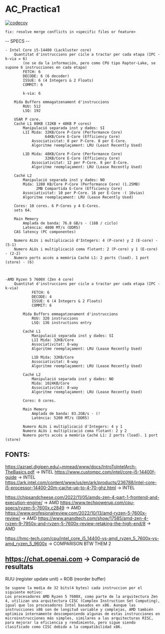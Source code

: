 # AC_Practica1
[![codecov](https://codecov.io/gh/omiralles03/AC_Practica1/branch/main/graph/badge.svg)](https://codecov.io/gh/omiralles03/AC_Practica1)
  ```plaintext
  fix: resolve merge conflicts in <specific files or feature>
  ```
-- SPECS --

    - Intel Core i5-14400 (Lackluster core)
        Quantitat d'instruccions per cicle a tractar per cada etapa (IPC - k-via = 6)            
            (no se da la información, pero como CPU tipo Raptor-Lake, se supone 6 instrucciones en cada etapa)
            FETCH: 6
            DECODE: 6 (6 decoder)
            ISSUE: 6 (4 Integers & 2 Floats)
            COMMIT: 6

            k-via: 6

        Mida Buffers emmagatzenament d'instruccions
            RUU: 512
            LSQ: 192

        USAR P core.
        Caché L1 80KB (32KB + 48KB P cores)
            Manipulació separada inst y dades: SI
            L1I Mida: 32KB/Core P-Core (Performance Core)
                      64KB/Core E-Core (Efficiency Core)    
                Associativitat: 8 per P-Core. 8 per E-Core.
                Algoritme reemplaçament: LRU (Least Recently Used)
            
            L1D Mida: 48KB/Core P-Core (Performance Core)
                      32KB/Core E-Core (Efficiency Core)    
                Associativitat: 12 per P-Core. 8 per E-Core.
                Algoritme reemplaçament: LRU (Lease Recently Used)

        Caché L2
            Manipulació separada inst y dades: NO
            Mida: 1280 KB/Core P-Core (Performance Core) (1.25MB)
                  2MB Compartida E-Core (Efficiency Core)
            Associativitat: 10 per P-Core. 16 per E-Core -( 16vias)
            Algoritme reemplaçament: LRU (Lease Recently Used)
        
        Cores: 10 cores. 6 P-Cores y 4 E-Cores.
        sets 64.

        Main Memory
            Amplada de banda: 76.8 GB/s - (16B / ciclo)
            Latència: 4800 MT/s (DDR5)
        CAS latency (PC componentes)

        Numero ALUs i multiplicació d'Integers: 4 (P-core) y 2 (E-core) - (5-1)
        Numero ALUs i multiplicació coma flotant: 2 (P-core) y 1 (E-core) - (2-2)
        Numero ports accés a memòria Caché L1: 2 ports (load). 1 port (store) - (6)
        


    -AMD Ryzen 5 7600X (Zen 4 core)
        Quantitat d'instruccions per cicle a tractar per cada etapa (IPC - k-via)
                FETCH: 6
                DECODE: 4
                ISSUE: 6 (4 Integers & 2 Floats)
                COMMIT: 6 

            Mida Buffers emmagatzenament d'instruccions
                RUU: 320 instruccions
                LSQ: 136 instructions entry
            
            Caché L1
                Manipulació separada inst y dades: SI
                L1I Mida: 32KB/Core
                Associativitat: 8-way
                Algoritme reemplaçament: LRU (Lease Recently Used)
            
                L1D Mida: 32KB/Core
                Associativitat: 8-way
                Algoritme reemplaçament: LRU (Lease Recently Used)

            Caché L2
                Manipulació separada inst y dades: NO
                Mida: 1024KB/Core
                Associativitat: 8-way
                Algoritme reemplaçament: LRU (Lease Recently Used)
           
            Cores: 6 cores.

            Main Memory
                Amplada de banda: 83.2GB/s - (!
                Latència: 5200 MT/s (DDR5)

            Numero ALUs i multiplicació d'Integers: 4 y 1
            Numero ALUs i multiplicació coma flotant: 2 y 2
            Numero ports accés a memòria Caché L1: 2 ports (load). 1 port (store)

FONTS:
------------------------------------------------------------------------------------------------------------------------------------
https://azrael.digipen.edu/~mmead/www/docs/IntroToIntelArch-TheBasics.pdf -> INTEL
https://www.custompc.com/intel/core-i5-14400f-guide -> INTEL
https://ark.intel.com/content/www/us/en/ark/products/236788/intel-core-i5-processor-14400-20m-cache-up-to-4-70-ghz.html -> INTEL

https://chipsandcheese.com/2022/11/05/amds-zen-4-part-1-frontend-and-execution-engine/ -> AMD
https://www.techpowerup.com/cpu-specs/ryzen-5-7600x.c2849 -> AMD
https://www.profesionalreview.com/2022/10/13/amd-ryzen-5-7600x-review/ -> AMD
https://www.anandtech.com/show/17585/amd-zen-4-ryzen-9-7950x-and-ryzen-5-7600x-review-retaking-the-high-end/8 -> AMD

https://hmc-tech.com/cpu/intel_core_i5_14400-vs-amd_ryzen_5_7600x-vs-amd_ryzen_5_9600x -> COMPARISON BTW THEM 2

https://chat.openai.com -> Comparació de resultats
-------------------------------------------------------------------------------------------------------------------------------------

RUU (register update unit) = ROB (reorder buffer)

    Se supone la media de 32 bits(4 bytes) cada instruccion por el siguiente motivo:
    Los procesadores AMD Ryzen 5 7600X, como parte de la arquitectura Zen 4, utilizan una arquitectura CISC (Complex Instruction Set Computing), igual que los procesadores Intel basados en x86. Aunque las instrucciones x86 son de longitud variable y complejas, AMD también optimiza internamente descomponiendo algunas de estas instrucciones en microinstrucciones más simples, similares a las arquitecturas RISC, para mejorar la eficiencia y rendimiento, pero sigue siendo clasificado como CISC debido a la compatibilidad x86.
